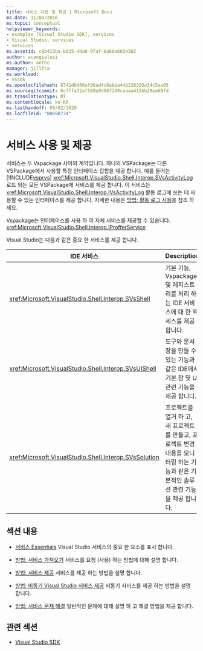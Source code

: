 ```yaml
---
title: 서비스 사용 및 제공 | Microsoft Docs
ms.date: 11/04/2016
ms.topic: conceptual
helpviewer_keywords:
- examples [Visual Studio SDK], services
- Visual Studio, services
- services
ms.assetid: c0b415ba-b825-4da0-9faf-8a60a663e302
author: acangialosi
ms.author: anthc
manager: jillfra
ms.workload:
- vssdk
ms.openlocfilehash: 8741d8d66af96ad4c6abea44b238393a34c5aa95
ms.sourcegitcommit: 6cfffa72af599a9d667249caaaa411bb28ea69fd
ms.translationtype: MT
ms.contentlocale: ko-KR
ms.lasthandoff: 09/02/2020
ms.locfileid: "80698734"
---
```

# <a name="using-and-providing-services"></a>서비스 사용 및 제공
서비스는 두 Vspackage 사이의 계약입니다. 하나의 VSPackage는 다른 VSPackage에서 사용할 특정 인터페이스 집합을 제공 합니다. 예를 들어는 [!INCLUDE[vsprvs](../code-quality/includes/vsprvs_md.md)] <xref:Microsoft.VisualStudio.Shell.Interop.SVsActivityLog> 로드 되는 모든 VSPackage에 서비스를 제공 합니다. 이 서비스는 <xref:Microsoft.VisualStudio.Shell.Interop.IVsActivityLog> 활동 로그에 쓰는 데 사용할 수 있는 인터페이스를 제공 합니다. 자세한 내용은 [방법: 활동 로그 사용](../extensibility/how-to-use-the-activity-log.md)을 참조 하세요.

 Vspackage는 인터페이스를 사용 하 여 자체 서비스를 제공할 수 있습니다. <xref:Microsoft.VisualStudio.Shell.Interop.IProfferService>

 Visual Studio는 다음과 같은 중요 한 서비스를 제공 합니다.

|IDE 서비스|Description|
|-----------------|-----------------|
|<xref:Microsoft.VisualStudio.Shell.Interop.SVsShell>|기본 기능, Vspackage 및 레지스트리를 처리 하는 IDE 서비스에 대 한 액세스를 제공 합니다.|
|<xref:Microsoft.VisualStudio.Shell.Interop.SVsUIShell>|도구와 문서 창을 만들 수 있는 기능과 같은 IDE에서 기본 창 및 UI 관련 기능을 제공 합니다.|
|<xref:Microsoft.VisualStudio.Shell.Interop.SVsSolution>|프로젝트를 열거 하 고, 새 프로젝트를 만들고, 프로젝트 변경 내용을 모니터링 하는 기능과 같은 기본적인 솔루션 관련 기능을 제공 합니다.|

## <a name="in-this-section"></a>섹션 내용
- [서비스 Essentials](../extensibility/internals/service-essentials.md) Visual Studio 서비스의 중요 한 요소를 표시 합니다.

- [방법: 서비스 가져오기](../extensibility/how-to-get-a-service.md) 서비스를 요청 (사용) 하는 방법에 대해 설명 합니다.

- [방법: 서비스 제공](../extensibility/how-to-provide-a-service.md) 서비스를 제공 하는 방법을 설명 합니다.

- [방법: 비동기 Visual Studio 서비스 제공](../extensibility/how-to-provide-an-asynchronous-visual-studio-service.md) 비동기 서비스를 제공 하는 방법을 설명 합니다.

- [방법: 서비스 문제 해결](../extensibility/how-to-troubleshoot-services.md) 일반적인 문제에 대해 설명 하 고 해결 방법을 제공 합니다.

## <a name="related-sections"></a>관련 섹션
- [Visual Studio SDK](../extensibility/visual-studio-sdk.md)
